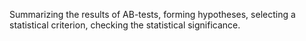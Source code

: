 Summarizing the results of AB-tests, forming hypotheses, selecting a statistical criterion, checking the statistical significance.

